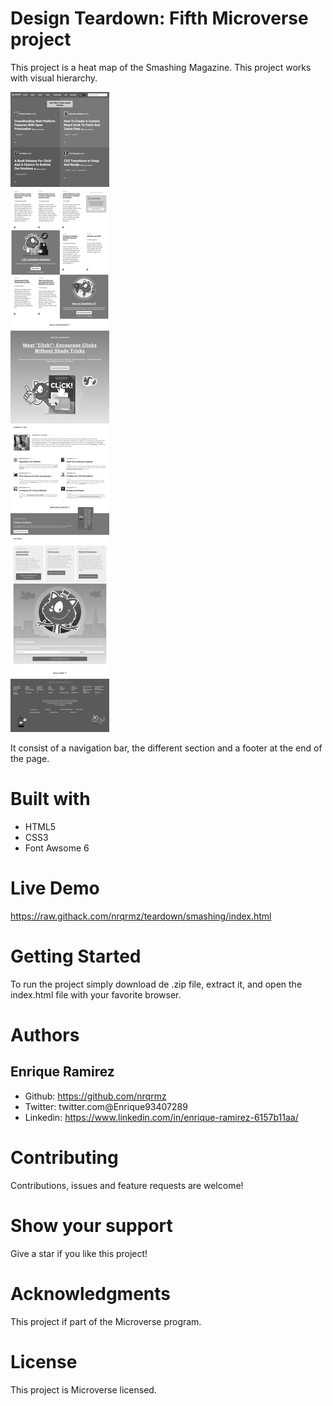 # Design Teardown: Fifth Microverse project

This project is a heat map of the Smashing Magazine. This project works with visual hierarchy.

![webpage screenshot](assets/screenshot5.png)

It consist of a navigation bar, the different section and a footer at the end of the page.

# Built with

* HTML5
* CSS3
* Font Awsome 6

# Live Demo

https://raw.githack.com/nrqrmz/teardown/smashing/index.html

# Getting Started

To run the project simply download de .zip file, extract it, and open the index.html file with your favorite browser.

# Authors

## Enrique Ramirez

* Github: https://github.com/nrqrmz
* Twitter: twitter.com@Enrique93407289
* Linkedin: https://www.linkedin.com/in/enrique-ramirez-6157b11aa/

# Contributing
Contributions, issues and feature requests are welcome!

# Show your support
Give a star if you like this project!

# Acknowledgments
This project if part of the Microverse program.

# License
This project is Microverse licensed.
